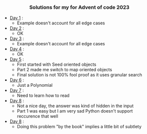 <h3 align="center">Solutions for my for Advent of code 2023</h3>

- [Day 1](https://github.com/ctessierpiart/AdventOfCode-2023/blob/main/Day01/Solve.py) : 
    - Example doesn't account for all edge cases
- [Day 2](https://github.com/ctessierpiart/AdventOfCode-2023/blob/main/Day02/Solve.py) :
    - OK
- [Day 3](https://github.com/ctessierpiart/AdventOfCode-2023/blob/main/Day03/Solve.py) :
    - Example doesn't account for all edge cases
- [Day 4](https://github.com/ctessierpiart/AdventOfCode-2023/blob/main/Day04/Solve.py) :
    - OK
- [Day 5](https://github.com/ctessierpiart/AdventOfCode-2023/blob/main/Day05/Solve.py) :
    - First started with Seed oriented objects
    - Part 2 made me switch to map oriented objects
    - Final solution is not 100% fool proof as it uses granular search
- [Day 6](https://github.com/ctessierpiart/AdventOfCode-2023/blob/main/Day06/Solve.py) :
    - Just a Polynomial
- [Day 7](https://github.com/ctessierpiart/AdventOfCode-2023/blob/main/Day07/Solve.py) :
    - Need to learn how to read
- [Day 8](https://github.com/ctessierpiart/AdventOfCode-2023/blob/main/Day08/Solve.py) :
    - Not a nice day, the answer was kind of hidden in the input
    - Part 1 was easy but I am very sad Python doesn't support reccurence that well
- [Day 8](https://github.com/ctessierpiart/AdventOfCode-2023/blob/main/Day08/Solve.py) :
    - Doing this problem "by the book" implies a little bit of subtlety